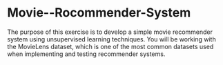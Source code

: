 # Movie--Rocommender-System
The purpose of this exercise is to develop a simple movie recommender system using
unsupervised learning techniques. You will be working with the MovieLens dataset, which is
one of the most common datasets used when implementing and testing recommender
systems.
